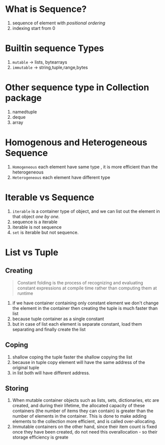 # What is Sequence?
1. sequence of element with *positional ordering*
2. indexing start from 0

# Builtin sequence Types
1. ```mutable``` -> lists, bytearrays
2. ```immutable``` -> string,tuple,range,bytes

# Other sequence type in Collection package
1. namedtuple
2. deque
3. array

# Homogenous and Heterogeneous Sequence
1. ```Homogeneous``` each element have same type , it is more efficient than the heterogeneous
2. ```Heterogeneous``` each element have different type

# Iterable vs Sequence
1. ```iterable``` is a container type of object, and we can list out the element in that object *one by one.*
2. sequence is a iterable
3. iterable is not sequence
4. ```set``` is iterable but not sequence.

# List vs Tuple

## Creating

> Constant folding is the process of recognizing and evaluating constant expressions at compile time rather than computing them at runtime

1. if we have container containing only constant element we don't change the element in the container then creating the tuple is much faster than list
2. because tuple container as a single constant
3. but in case of list each element is separate constant, load them separating and finally create the list

## Coping
1. shallow coping the tuple faster the shallow copying the list
2. because in tuple copy element will have the same address of the original tuple
3. in list both will have different address.

## Storing
1. When mutable container objects such as lists, sets, dictionaries, etc are created, and during their lifetime, the allocated capacity of these containers (the number of items they can contain) is greater than the number of elements in the container. This is done to make adding elements to the collection more efficient, and is called over-allocating.
2. Immutable containers on the other hand, since their item count is fixed once they have been created, do not need this overallocation - so their storage efficiency is greate